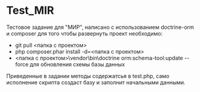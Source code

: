 # Test_MIR

Тестовое задание для "МИР", написано с использованием doctrine-orm и composer для того чтобы развернуть проект необходимо:
  
  - git pull <папка с проектом>
  - php composer.phar install -d=<папка с проектом>
  - <папка с проектом>\vendor\bin\doctrine orm:schema-tool:update --force для обновления схемы базы данных
  
Приведенные в задании методы содержатсья в test.php, само исполнение скрипта создаст базу и заполнит начальными данными.
